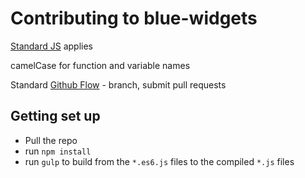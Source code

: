 # Contributing to blue-widgets

[Standard JS](http://standardjs.com/) applies

camelCase for function and variable names

Standard [Github Flow](https://guides.github.com/introduction/flow/) - branch, submit pull requests

## Getting set up

- Pull the repo
- run `npm install`
- run `gulp` to build from the `*.es6.js` files to the compiled `*.js` files
